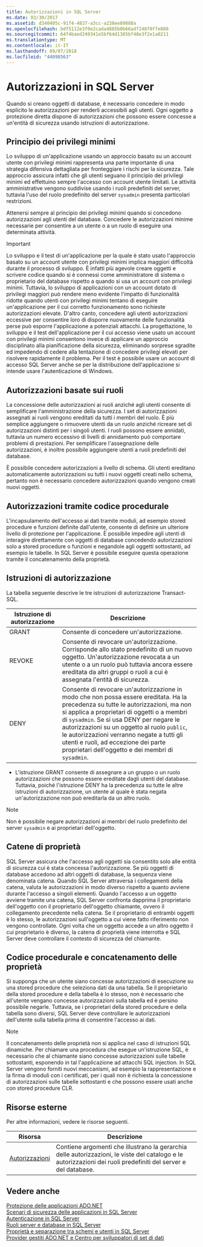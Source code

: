 ```yaml
---
title: Autorizzazioni in SQL Server
ms.date: 03/30/2017
ms.assetid: d340405c-91f4-4837-a3cc-a238ee89888a
ms.openlocfilehash: bdf5112e3f0e2cada4885b0b66adf248f0ffe808
ms.sourcegitcommit: 64f4baed249341e5bf64d1385bf48e3f2e1a0211
ms.translationtype: MT
ms.contentlocale: it-IT
ms.lasthandoff: 09/07/2018
ms.locfileid: "44098563"
---
```

# <a name="authorization-and-permissions-in-sql-server"></a>Autorizzazioni in SQL Server
Quando si creano oggetti di database, è necessario concedere in modo esplicito le autorizzazioni per renderli accessibili agli utenti. Ogni oggetto a protezione diretta dispone di autorizzazioni che possono essere concesse a un'entità di sicurezza usando istruzioni di autorizzazione.  
  
## <a name="the-principle-of-least-privilege"></a>Principio dei privilegi minimi  
 Lo sviluppo di un'applicazione usando un approccio basato su un account utente con privilegi minimi rappresenta una parte importante di una strategia difensiva dettagliata per fronteggiare i rischi per la sicurezza. Tale approccio assicura infatti che gli utenti seguano il principio dei privilegi minimi ed effettuino sempre l'accesso con account utente limitati. Le attività amministrative vengono suddivise usando i ruoli predefiniti del server, tuttavia l'uso del ruolo predefinito del server `sysadmin` presenta particolari restrizioni.  
  
 Attenersi sempre al principio dei privilegi minimi quando si concedono autorizzazioni agli utenti del database. Concedere le autorizzazioni minime necessarie per consentire a un utente o a un ruolo di eseguire una determinata attività.  
  
> [!IMPORTANT]
>  Lo sviluppo e il test di un'applicazione per la quale è stato usato l'approccio basato su un account utente con privilegi minimi implica maggiori difficoltà durante il processo di sviluppo. È infatti più agevole creare oggetti e scrivere codice quando si è connessi come amministratore di sistema o proprietario del database rispetto a quando si usa un account con privilegi minimi. Tuttavia, lo sviluppo di applicazioni con un account dotato di privilegi maggiori può rendere meno evidente l'impatto di funzionalità ridotte quando utenti con privilegi minimi tentano di eseguire un'applicazione per il cui corretto funzionamento sono richieste autorizzazioni elevate. D'altro canto, concedere agli utenti autorizzazioni eccessive per consentire loro di disporre nuovamente delle funzionalità perse può esporre l'applicazione a potenziali attacchi. La progettazione, lo sviluppo e il test dell'applicazione per il cui accesso viene usato un account con privilegi minimi consentono invece di applicare un approccio disciplinato alla pianificazione della sicurezza, eliminando sorprese sgradite ed impedendo di cedere alla tentazione di concedere privilegi elevati per risolvere rapidamente il problema. Per il test è possibile usare un account di accesso SQL Server anche se per la distribuzione dell'applicazione si intende usare l'autenticazione di Windows.  
  
## <a name="role-based-permissions"></a>Autorizzazioni basate sui ruoli  
 La concessione delle autorizzazioni ai ruoli anziché agli utenti consente di semplificare l'amministrazione della sicurezza. I set di autorizzazioni assegnati ai ruoli vengono ereditati da tutti i membri del ruolo. È più semplice aggiungere o rimuovere utenti da un ruolo anziché ricreare set di autorizzazioni distinti per i singoli utenti. I ruoli possono essere annidati, tuttavia un numero eccessivo di livelli di annidamento può comportare problemi di prestazioni. Per semplificare l'assegnazione delle autorizzazioni, è inoltre possibile aggiungere utenti a ruoli predefiniti del database.  
  
 È possibile concedere autorizzazioni a livello di schema. Gli utenti ereditano automaticamente autorizzazioni su tutti i nuovi oggetti creati nello schema, pertanto non è necessario concedere autorizzazioni quando vengono creati nuovi oggetti.  
  
## <a name="permissions-through-procedural-code"></a>Autorizzazioni tramite codice procedurale  
 L'incapsulamento dell'accesso ai dati tramite moduli, ad esempio stored procedure e funzioni definite dall'utente, consente di definire un ulteriore livello di protezione per l'applicazione. È possibile impedire agli utenti di interagire direttamente con oggetti di database concedendo autorizzazioni solo a stored procedure o funzioni e negandole agli oggetti sottostanti, ad esempio le tabelle. In SQL Server è possibile eseguire questa operazione tramite il concatenamento della proprietà.  
  
## <a name="permission-statements"></a>Istruzioni di autorizzazione  
 La tabella seguente descrive le tre istruzioni di autorizzazione Transact-SQL.  
  
|Istruzione di autorizzazione|Descrizione|  
|--------------------------|-----------------|  
|GRANT|Consente di concedere un'autorizzazione.|  
|REVOKE|Consente di revocare un'autorizzazione. Corrisponde allo stato predefinito di un nuovo oggetto. Un'autorizzazione revocata a un utente o a un ruolo può tuttavia ancora essere ereditata da altri gruppi o ruoli a cui è assegnata l'entità di sicurezza.|  
|DENY|Consente di revocare un'autorizzazione in modo che non possa essere ereditata. Ha la precedenza su tutte le autorizzazioni, ma non si applica a proprietari di oggetti o a membri di `sysadmin`. Se si usa DENY per negare le autorizzazioni su un oggetto al ruolo `public`, le autorizzazioni verranno negate a tutti gli utenti e ruoli, ad eccezione dei parte proprietari dell'oggetto e dei membri di `sysadmin`.|  
  
-   L'istruzione GRANT consente di assegnare a un gruppo o un ruolo autorizzazioni che possono essere ereditate dagli utenti del database. Tuttavia, poiché l'istruzione DENY ha la precedenza su tutte le altre istruzioni di autorizzazione, un utente al quale è stata negata un'autorizzazione non può ereditarla da un altro ruolo.  
  
> [!NOTE]
>  Non è possibile negare autorizzazioni ai membri del ruolo predefinito del server `sysadmin` e ai proprietari dell'oggetto.  
  
## <a name="ownership-chains"></a>Catene di proprietà  
 SQL Server assicura che l'accesso agli oggetti sia consentito solo alle entità di sicurezza cui è stata concessa l'autorizzazione. Se più oggetti di database accedono ad altri oggetti di database, la sequenza viene denominata catena. Quando SQL Server attraversa i collegamenti della catena, valuta le autorizzazioni in modo diverso rispetto a quanto avviene durante l'accesso a singoli elementi. Quando l'accesso a un oggetto avviene tramite una catena, SQL Server confronta dapprima il proprietario dell'oggetto con il proprietario dell'oggetto chiamante, ovvero il collegamento precedente nella catena. Se il proprietario di entrambi oggetti è lo stesso, le autorizzazioni sull'oggetto a cui viene fatto riferimento non vengono controllate. Ogni volta che un oggetto accede a un altro oggetto il cui proprietario è diverso, la catena di proprietà viene interrotta e SQL Server deve controllare il contesto di sicurezza del chiamante.  
  
## <a name="procedural-code-and-ownership-chaining"></a>Codice procedurale e concatenamento delle proprietà  
 Si supponga che un utente siano concesse autorizzazioni di esecuzione su una stored procedure che seleziona dati da una tabella. Se il proprietario della stored procedure e della tabella è lo stesso, non è necessario che all'utente vengano concesse autorizzazioni sulla tabella ed è persino possibile negarle. Tuttavia, se i proprietari della stored procedure e della tabella sono diversi, SQL Server deve controllare le autorizzazioni dell'utente sulla tabella prima di consentire l'accesso ai dati.  
  
> [!NOTE]
>  Il concatenamento delle proprietà non si applica nel caso di istruzioni SQL dinamiche. Per chiamare una procedura che esegue un'istruzione SQL, è necessario che al chiamante siano concesse autorizzazioni sulle tabelle sottostanti, esponendo in tal l'applicazione ad attacchi SQL injection. In SQL Server vengono forniti nuovi meccanismi, ad esempio la rappresentazione e la firma di moduli con i certificati, per i quali non è richiesta la concessione di autorizzazioni sulle tabelle sottostanti e che possono essere usati anche con stored procedure CLR.  
  
## <a name="external-resources"></a>Risorse esterne  
 Per altre informazioni, vedere le risorse seguenti.  
  
|Risorsa|Descrizione|  
|--------------|-----------------|  
|[Autorizzazioni](/sql/relational-databases/security/permissions-database-engine)|Contiene argomenti che illustrano la gerarchia delle autorizzazioni, le viste del catalogo e le autorizzazioni dei ruoli predefiniti del server e del database.|
  
## <a name="see-also"></a>Vedere anche  
 [Protezione delle applicazioni ADO.NET](../../../../../docs/framework/data/adonet/securing-ado-net-applications.md)  
 [Scenari di sicurezza delle applicazioni in SQL Server](../../../../../docs/framework/data/adonet/sql/application-security-scenarios-in-sql-server.md)  
 [Autenticazione in SQL Server](../../../../../docs/framework/data/adonet/sql/authentication-in-sql-server.md)  
 [Ruoli server e database in SQL Server](../../../../../docs/framework/data/adonet/sql/server-and-database-roles-in-sql-server.md)  
 [Proprietà e separazione tra schemi e utenti in SQL Server](../../../../../docs/framework/data/adonet/sql/ownership-and-user-schema-separation-in-sql-server.md)  
 [Provider gestiti ADO.NET e Centro per sviluppatori di set di dati](https://go.microsoft.com/fwlink/?LinkId=217917)
